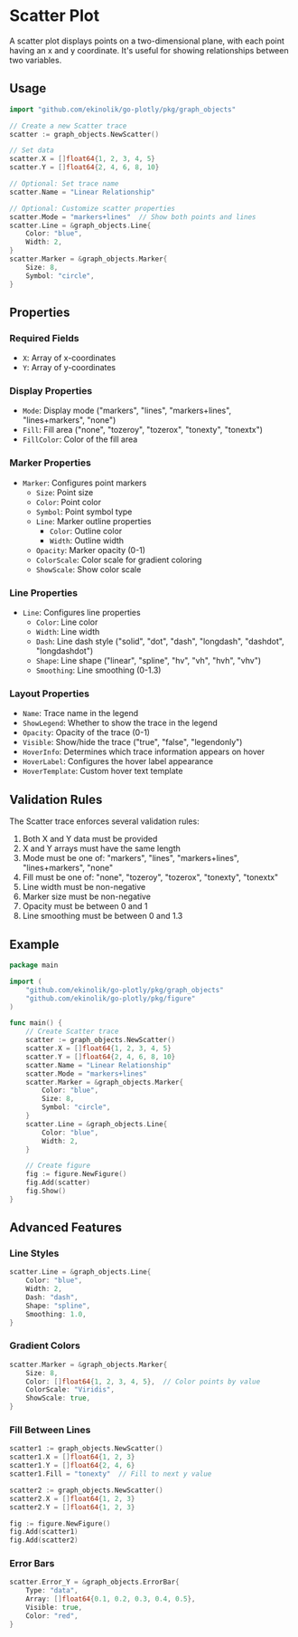 # Scatter Plot

A scatter plot displays points on a two-dimensional plane, with each point having an x and y coordinate. It's useful for showing relationships between two variables.

## Usage

```go
import "github.com/ekinolik/go-plotly/pkg/graph_objects"

// Create a new Scatter trace
scatter := graph_objects.NewScatter()

// Set data
scatter.X = []float64{1, 2, 3, 4, 5}
scatter.Y = []float64{2, 4, 6, 8, 10}

// Optional: Set trace name
scatter.Name = "Linear Relationship"

// Optional: Customize scatter properties
scatter.Mode = "markers+lines"  // Show both points and lines
scatter.Line = &graph_objects.Line{
    Color: "blue",
    Width: 2,
}
scatter.Marker = &graph_objects.Marker{
    Size: 8,
    Symbol: "circle",
}
```

## Properties

### Required Fields
- `X`: Array of x-coordinates
- `Y`: Array of y-coordinates

### Display Properties
- `Mode`: Display mode ("markers", "lines", "markers+lines", "lines+markers", "none")
- `Fill`: Fill area ("none", "tozeroy", "tozerox", "tonexty", "tonextx")
- `FillColor`: Color of the fill area

### Marker Properties
- `Marker`: Configures point markers
  - `Size`: Point size
  - `Color`: Point color
  - `Symbol`: Point symbol type
  - `Line`: Marker outline properties
    - `Color`: Outline color
    - `Width`: Outline width
  - `Opacity`: Marker opacity (0-1)
  - `ColorScale`: Color scale for gradient coloring
  - `ShowScale`: Show color scale

### Line Properties
- `Line`: Configures line properties
  - `Color`: Line color
  - `Width`: Line width
  - `Dash`: Line dash style ("solid", "dot", "dash", "longdash", "dashdot", "longdashdot")
  - `Shape`: Line shape ("linear", "spline", "hv", "vh", "hvh", "vhv")
  - `Smoothing`: Line smoothing (0-1.3)

### Layout Properties
- `Name`: Trace name in the legend
- `ShowLegend`: Whether to show the trace in the legend
- `Opacity`: Opacity of the trace (0-1)
- `Visible`: Show/hide the trace ("true", "false", "legendonly")
- `HoverInfo`: Determines which trace information appears on hover
- `HoverLabel`: Configures the hover label appearance
- `HoverTemplate`: Custom hover text template

## Validation Rules

The Scatter trace enforces several validation rules:
1. Both X and Y data must be provided
2. X and Y arrays must have the same length
3. Mode must be one of: "markers", "lines", "markers+lines", "lines+markers", "none"
4. Fill must be one of: "none", "tozeroy", "tozerox", "tonexty", "tonextx"
5. Line width must be non-negative
6. Marker size must be non-negative
7. Opacity must be between 0 and 1
8. Line smoothing must be between 0 and 1.3

## Example

```go
package main

import (
    "github.com/ekinolik/go-plotly/pkg/graph_objects"
    "github.com/ekinolik/go-plotly/pkg/figure"
)

func main() {
    // Create Scatter trace
    scatter := graph_objects.NewScatter()
    scatter.X = []float64{1, 2, 3, 4, 5}
    scatter.Y = []float64{2, 4, 6, 8, 10}
    scatter.Name = "Linear Relationship"
    scatter.Mode = "markers+lines"
    scatter.Marker = &graph_objects.Marker{
        Color: "blue",
        Size: 8,
        Symbol: "circle",
    }
    scatter.Line = &graph_objects.Line{
        Color: "blue",
        Width: 2,
    }

    // Create figure
    fig := figure.NewFigure()
    fig.Add(scatter)
    fig.Show()
}
```

## Advanced Features

### Line Styles
```go
scatter.Line = &graph_objects.Line{
    Color: "blue",
    Width: 2,
    Dash: "dash",
    Shape: "spline",
    Smoothing: 1.0,
}
```

### Gradient Colors
```go
scatter.Marker = &graph_objects.Marker{
    Size: 8,
    Color: []float64{1, 2, 3, 4, 5},  // Color points by value
    ColorScale: "Viridis",
    ShowScale: true,
}
```

### Fill Between Lines
```go
scatter1 := graph_objects.NewScatter()
scatter1.X = []float64{1, 2, 3}
scatter1.Y = []float64{2, 4, 6}
scatter1.Fill = "tonexty"  // Fill to next y value

scatter2 := graph_objects.NewScatter()
scatter2.X = []float64{1, 2, 3}
scatter2.Y = []float64{1, 2, 3}

fig := figure.NewFigure()
fig.Add(scatter1)
fig.Add(scatter2)
```

### Error Bars
```go
scatter.Error_Y = &graph_objects.ErrorBar{
    Type: "data",
    Array: []float64{0.1, 0.2, 0.3, 0.4, 0.5},
    Visible: true,
    Color: "red",
}
``` 